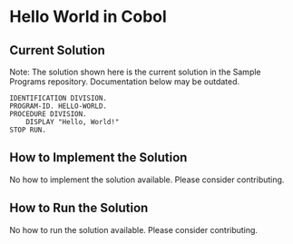 # Hello World in Cobol

## Current Solution

Note: The solution shown here is the current solution in the Sample Programs repository. Documentation below may be outdated.

```Cobol
IDENTIFICATION DIVISION.
PROGRAM-ID. HELLO-WORLD.
PROCEDURE DIVISION.
    DISPLAY "Hello, World!"
STOP RUN.

```

## How to Implement the Solution

No how to implement the solution available. Please consider contributing.

## How to Run the Solution

No how to run the solution available. Please consider contributing.